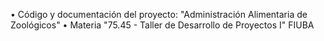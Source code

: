 • Código y documentación del proyecto: "Administración Alimentaria de Zoológicos"
• Materia "75.45 - Taller de Desarrollo de Proyectos I" FIUBA